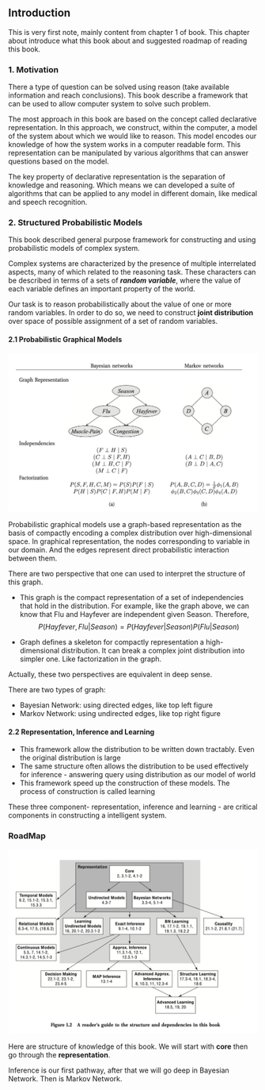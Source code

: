 ## Introduction

This is very first note, mainly content from chapter 1 of book. This chapter
about introduce what this book about and suggested roadmap of reading this book.

### 1. Motivation

There a type of question can be solved using reason (take available information
and reach conclusions). This book describe a framework that can be used to allow
computer system to solve such problem.

The most approach in this book are based on the concept called declarative
representation. In this approach, we construct, within the computer, a model of
the system about which we would like to reason. This model encodes our knowledge
of how the system works in a computer readable form. This representation can be
manipulated by various algorithms that can answer questions based on the model.

The key property of declarative representation is the separation of knowledge
and reasoning. Which means we can developed a suite of algorithms that can be
applied to any model in different domain, like medical and speech recognition.

### 2. Structured Probabilistic Models

This book described general purpose framework for constructing and using
probabilistic models of complex system.

Complex systems are characterized by the presence of multiple interrelated
aspects, many of which related to the reasoning task. These characters can be
described in terms of a sets of ***random variable***, where the value of each
variable defines an important property of the world.

Our task is to reason probabilistically about the value of one or more random
variables. In order to do so, we need to construct **joint distribution** over
space of possible assignment of a set of random variables.

#### 2.1 Probabilistic Graphical Models

![](imgs/note1/graph_representation.png)

Probabilistic graphical models use a graph-based representation as the basis of
compactly encoding a complex distribution over high-dimensional space. In
graphical representation, the nodes corresponding to variable in our domain. And
the edges represent direct probabilistic interaction between them. 

There are two perspective that one can used to interpret the structure of this
graph.

- This graph is the compact representation of a set of independencies that hold
  in the distribution. For example, like the graph above, we can know that Flu
  and Hayfever are independent given Season. Therefore, $$P(Hayfever, Flu |
  Season) = P(Hayfever|Season) P(Flu|Season)$$
  
- Graph defines a skeleton for compactly representation a high-dimensional
  distribution. It can break a complex joint distribution into simpler one. Like
  factorization in the graph.
  
Actually, these two perspectives are equivalent in deep sense. 

There are two types of graph:

- Bayesian Network: using directed edges, like top left figure
- Markov Network: using undirected edges, like top right figure

#### 2.2 Representation, Inference and Learning 

- This framework allow the distribution to be written down tractably. Even the
  original distribution is large
- The same structure often allows the distribution to be used effectively for
  inference - answering query using distribution as our model of world
- This framework speed up the construction of these models. The process of
  construction is called learning 
  
These three component- representation, inference and learning - are critical
components in constructing a intelligent system.

### RoadMap

![](imgs/note1/roadmap.png)

Here are structure of knowledge of this book. We will start with **core** then
go through the **representation**. 

Inference is our first pathway, after that we will go deep in Bayesian Network.
Then is Markov Network.
